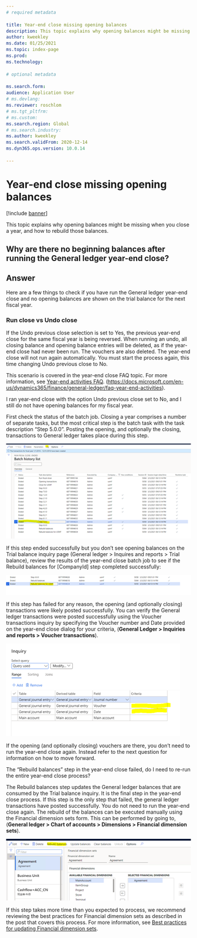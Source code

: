 ```yaml
---
# required metadata

title: Year-end close missing opening balances 
description: This topic explains why opening balances might be missing when you close a year, and how to rebuild those balances.
author: kweekley
ms.date: 01/25/2021
ms.topic: index-page
ms.prod: 
ms.technology: 

# optional metadata

ms.search.form: 
audience: Application User
# ms.devlang: 
ms.reviewer: roschlom
# ms.tgt_pltfrm: 
# ms.custom: 
ms.search.region: Global 
# ms.search.industry: 
ms.author: kweekley
ms.search.validFrom: 2020-12-14
ms.dyn365.ops.version: 10.0.14

---
```


# Year-end close missing opening balances

[!include [banner](../includes/banner.md)]

This topic explains why opening balances might be missing when you close a year, and how to rebuild those balances.

## Why are there no beginning balances after running the General ledger year-end close? 

## Answer

Here are a few things to check if you have run the General ledger year-end close and no opening balances are shown on the trial balance for the next fiscal year.

### Run close vs Undo close

If the Undo previous close selection is set to Yes, the previous year-end close for the same fiscal year is being reversed. When running an undo, all closing balance and opening balance entries will be deleted, as if the year-end close had never been run. The vouchers are also deleted. The year-end close will not run again automatically. You must start the process again, this time changing Undo previous close to No.


This scenario is covered in the year-end close FAQ topic. For more information, see [Year-end activities FAQ](faq-year-end-activities.md). (https://docs.microsoft.com/en-us/dynamics365/finance/general-ledger/faq-year-end-activities).


I ran year-end close with the option Undo previous close set to No, and I still do not have opening balances for my fiscal year.

First check the status of the batch job.  Closing a year comprises a number of separate tasks, but the most critical step is the batch task with the task description “Step 5.0.0”.  Posting the opening, and optionally the closing, transactions to General ledger takes place during this step. 

[![Batch history list](./media/yec-mssng-open-blnces-01.png)](./media/yec-mssng-open-blnces-01.png)

If this step ended successfully but you don’t see opening balances on the Trial balance inquiry page (General ledger > Inquires and reports > Trial balance), review the results of the year-end close batch job to see if the Rebuild balances for [CompanyId] step completed successfully:

[![Results of year-end close batch job](./media/yec-mssng-open-blnces-02.png)](./media/yec-mssng-open-blnces-02.png)

If this step has failed for any reason, the opening (and optionally closing) transactions were likely posted successfully. You can verify the General ledger transactions were posted successfully using the Voucher transactions inquiry by specifying the Voucher number and Date provided on the year-end close dialog for your criteria, (**General Ledger > Inquiries and reports > Voucher transactions**).

[![Voucher transactions inquiry](./media/yec-mssng-open-blnces-03.png)](./media/yec-mssng-open-blnces-03.png)

If the opening (and optionally closing) vouchers are there, you don’t need to run the year-end close again. Instead refer to the next question for information on how to move forward.

The “Rebuild balances” step in the year-end close failed, do I need to re-run the entire year-end close process?

The Rebuild balances step updates the General ledger balances that are consumed by the Trial balance inquiry.  It is the final step in the year-end close process.  If this step is the only step that failed, the general ledger transactions have posted successfully.  You do not need to run the year-end close again. The rebuild of the balances can be executed manually using the Financial dimension sets form.  This can be performed by going to, (**General ledger > Chart of accounts > Dimensions > Financial dimension sets**).

[![Rebuild balances button on Financial dimension sets page](./media/yec-mssng-open-blnces-04.png)](./media/yec-mssng-open-blnces-04.png)

If this step takes more time than you expected to process, we recommend reviewing the best practices for Financial dimension sets as described in the post that covers this process. For more information, see [Best practices for updating Financial dimension sets](https://community.dynamics.com/365/financeandoperations/b/dynamics-365-finance-blog/posts/best-practices-for-updating-financial-dimension-set-dimension-sets). 

